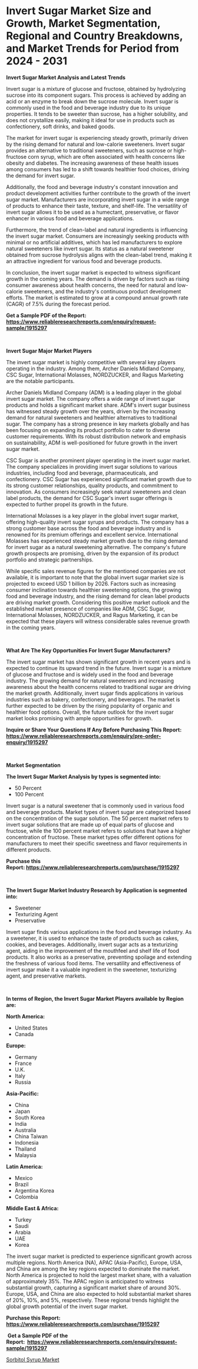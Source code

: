<p><h1>Invert Sugar Market Size and Growth, Market Segmentation, Regional and Country Breakdowns, and Market Trends for Period from 2024 -  2031</h1></p><p><strong>Invert Sugar Market Analysis and Latest Trends</strong></p>
<p><p>Invert sugar is a mixture of glucose and fructose, obtained by hydrolyzing sucrose into its component sugars. This process is achieved by adding an acid or an enzyme to break down the sucrose molecule. Invert sugar is commonly used in the food and beverage industry due to its unique properties. It tends to be sweeter than sucrose, has a higher solubility, and does not crystallize easily, making it ideal for use in products such as confectionery, soft drinks, and baked goods.</p><p>The market for invert sugar is experiencing steady growth, primarily driven by the rising demand for natural and low-calorie sweeteners. Invert sugar provides an alternative to traditional sweeteners, such as sucrose or high-fructose corn syrup, which are often associated with health concerns like obesity and diabetes. The increasing awareness of these health issues among consumers has led to a shift towards healthier food choices, driving the demand for invert sugar.</p><p>Additionally, the food and beverage industry's constant innovation and product development activities further contribute to the growth of the invert sugar market. Manufacturers are incorporating invert sugar in a wide range of products to enhance their taste, texture, and shelf-life. The versatility of invert sugar allows it to be used as a humectant, preservative, or flavor enhancer in various food and beverage applications.</p><p>Furthermore, the trend of clean-label and natural ingredients is influencing the invert sugar market. Consumers are increasingly seeking products with minimal or no artificial additives, which has led manufacturers to explore natural sweeteners like invert sugar. Its status as a natural sweetener obtained from sucrose hydrolysis aligns with the clean-label trend, making it an attractive ingredient for various food and beverage products.</p><p>In conclusion, the invert sugar market is expected to witness significant growth in the coming years. The demand is driven by factors such as rising consumer awareness about health concerns, the need for natural and low-calorie sweeteners, and the industry's continuous product development efforts. The market is estimated to grow at a compound annual growth rate (CAGR) of 7.5% during the forecast period.</p></p>
<p><strong>Get a Sample PDF of the Report:&nbsp; <a href="https://www.reliableresearchreports.com/enquiry/request-sample/1915297">https://www.reliableresearchreports.com/enquiry/request-sample/1915297</a></strong></p>
<p>&nbsp;</p>
<p><strong>Invert Sugar Major Market Players</strong></p>
<p><p>The invert sugar market is highly competitive with several key players operating in the industry. Among them, Archer Daniels Midland Company, CSC Sugar, International Molasses, NORDZUCKER, and Ragus Marketing are the notable participants.</p><p>Archer Daniels Midland Company (ADM) is a leading player in the global invert sugar market. The company offers a wide range of invert sugar products and holds a significant market share. ADM's invert sugar business has witnessed steady growth over the years, driven by the increasing demand for natural sweeteners and healthier alternatives to traditional sugar. The company has a strong presence in key markets globally and has been focusing on expanding its product portfolio to cater to diverse customer requirements. With its robust distribution network and emphasis on sustainability, ADM is well-positioned for future growth in the invert sugar market.</p><p>CSC Sugar is another prominent player operating in the invert sugar market. The company specializes in providing invert sugar solutions to various industries, including food and beverage, pharmaceuticals, and confectionery. CSC Sugar has experienced significant market growth due to its strong customer relationships, quality products, and commitment to innovation. As consumers increasingly seek natural sweeteners and clean label products, the demand for CSC Sugar's invert sugar offerings is expected to further propel its growth in the future.</p><p>International Molasses is a key player in the global invert sugar market, offering high-quality invert sugar syrups and products. The company has a strong customer base across the food and beverage industry and is renowned for its premium offerings and excellent service. International Molasses has experienced steady market growth due to the rising demand for invert sugar as a natural sweetening alternative. The company's future growth prospects are promising, driven by the expansion of its product portfolio and strategic partnerships.</p><p>While specific sales revenue figures for the mentioned companies are not available, it is important to note that the global invert sugar market size is projected to exceed USD 1 billion by 2026. Factors such as increasing consumer inclination towards healthier sweetening options, the growing food and beverage industry, and the rising demand for clean label products are driving market growth. Considering this positive market outlook and the established market presence of companies like ADM, CSC Sugar, International Molasses, NORDZUCKER, and Ragus Marketing, it can be expected that these players will witness considerable sales revenue growth in the coming years.</p></p>
<p>&nbsp;</p>
<p><strong>What Are The Key Opportunities For Invert Sugar Manufacturers?</strong></p>
<p><p>The invert sugar market has shown significant growth in recent years and is expected to continue its upward trend in the future. Invert sugar is a mixture of glucose and fructose and is widely used in the food and beverage industry. The growing demand for natural sweeteners and increasing awareness about the health concerns related to traditional sugar are driving the market growth. Additionally, invert sugar finds applications in various industries such as bakery, confectionery, and beverages. The market is further expected to be driven by the rising popularity of organic and healthier food options. Overall, the future outlook for the invert sugar market looks promising with ample opportunities for growth.</p></p>
<p><strong>Inquire or Share Your Questions If Any Before Purchasing This Report: <a href="https://www.reliableresearchreports.com/enquiry/pre-order-enquiry/1915297">https://www.reliableresearchreports.com/enquiry/pre-order-enquiry/1915297</a></strong></p>
<p>&nbsp;</p>
<p><strong>Market Segmentation</strong></p>
<p><strong>The Invert Sugar Market Analysis by types is segmented into:</strong></p>
<p><ul><li>50 Percent</li><li>100 Percent</li></ul></p>
<p><p>Invert sugar is a natural sweetener that is commonly used in various food and beverage products. Market types of invert sugar are categorized based on the concentration of the sugar solution. The 50 percent market refers to invert sugar solutions that are made up of equal parts of glucose and fructose, while the 100 percent market refers to solutions that have a higher concentration of fructose. These market types offer different options for manufacturers to meet their specific sweetness and flavor requirements in different products.</p></p>
<p><strong>Purchase this Report:&nbsp;<a href="https://www.reliableresearchreports.com/purchase/1915297">https://www.reliableresearchreports.com/purchase/1915297</a></strong></p>
<p>&nbsp;</p>
<p><strong>The Invert Sugar Market Industry Research by Application is segmented into:</strong></p>
<p><ul><li>Sweetener</li><li>Texturizing Agent</li><li>Preservative</li></ul></p>
<p><p>Invert sugar finds various applications in the food and beverage industry. As a sweetener, it is used to enhance the taste of products such as cakes, cookies, and beverages. Additionally, invert sugar acts as a texturizing agent, aiding in the improvement of the mouthfeel and shelf life of food products. It also works as a preservative, preventing spoilage and extending the freshness of various food items. The versatility and effectiveness of invert sugar make it a valuable ingredient in the sweetener, texturizing agent, and preservative markets.</p></p>
<p>&nbsp;</p>
<p><strong>In terms of Region, the Invert Sugar Market Players available by Region are:</strong></p>
<p>
    <p> <strong> North America: </strong>
        <ul>
            <li>United States</li>
            <li>Canada</li>
        </ul>
        </p> 
    <p> <strong> Europe: </strong>
        <ul>
            <li>Germany</li>
            <li>France</li>
            <li>U.K.</li>
            <li>Italy</li>
            <li>Russia</li>
        </ul>
        </p> 
    <p> <strong> Asia-Pacific: </strong>
        <ul>
            <li>China</li>
            <li>Japan</li>
            <li>South Korea</li>
            <li>India</li>
            <li>Australia</li>
            <li>China Taiwan</li>
            <li>Indonesia</li>
            <li>Thailand</li>
            <li>Malaysia</li>
        </ul>
        </p> 
    <p> <strong> Latin America: </strong>
        <ul>
            <li>Mexico</li>
            <li>Brazil</li>
            <li>Argentina Korea</li>
            <li>Colombia</li>
        </ul>
        </p> 
    <p> <strong> Middle East & Africa: </strong>
        <ul>
            <li>Turkey</li>
            <li>Saudi</li>
            <li>Arabia</li>
            <li>UAE</li>
            <li>Korea</li>
        </ul>
    </p>
    </p>
<p><p>The invert sugar market is predicted to experience significant growth across multiple regions. North America (NA), APAC (Asia-Pacific), Europe, USA, and China are among the key regions expected to dominate the market. North America is projected to hold the largest market share, with a valuation of approximately 35%. The APAC region is anticipated to witness substantial growth, capturing a significant market share of around 30%. Europe, USA, and China are also expected to hold substantial market shares of 20%, 10%, and 5%, respectively. These regional trends highlight the global growth potential of the invert sugar market.</p></p>
<p><strong>Purchase this Report: <a href="https://www.reliableresearchreports.com/purchase/1915297">https://www.reliableresearchreports.com/purchase/1915297</a></strong></p>
<p>&nbsp;<strong>Get a Sample PDF of the Report:&nbsp;&nbsp;<a href="https://www.reliableresearchreports.com/enquiry/request-sample/1915297">https://www.reliableresearchreports.com/enquiry/request-sample/1915297</a></strong></p>
<p><strong></strong></p>
<p><p><a href="https://github.com/GroverBarry/Market-Research-Report-List-3/blob/main/sorbitol-syrup-market.md">Sorbitol Syrup Market</a></p></p>